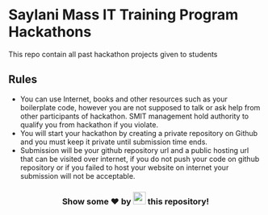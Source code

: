 # Saylani Mass IT Training Program Hackathons

This repo contain all past hackathon projects given to students

## Rules

- You can use Internet, books and other resources such as your boilerplate code, however you are not supposed to talk or ask help from other participants of hackathon. SMIT management hold authority to qualify you from hackathon if you violate.
- You will start your hackathon by creating a private repository on Github and you must keep it private until submission time ends.
- Submission will be your github repository url and a public hosting url that can be visited over internet, if you do not push your code on github repository or if you failed to host your website on internet your submission will not be acceptable.

<h3 align="center">Show some ❤ by <img src="https://imgur.com/o7ncZFp.jpg" height=25px width=25px> this repository!</h3>
